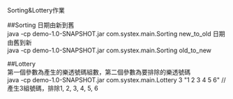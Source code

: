 Sorting&Lottery作業  

##Sorting
  日期由新到舊  
    java -cp demo-1.0-SNAPSHOT.jar com.systex.main.Sorting new_to_old
  日期由舊到新  
    java -cp demo-1.0-SNAPSHOT.jar com.systex.main.Sorting old_to_new


##Lottery  
  第一個參數為產生的樂透號碼組數，第二個參數為要排除的樂透號碼  
    java -cp demo-1.0-SNAPSHOT.jar com.systex.main.Lottery 3 "1 2 3 4 5 6"
    //產生3組號碼，排除1, 2, 3, 4, 5, 6
